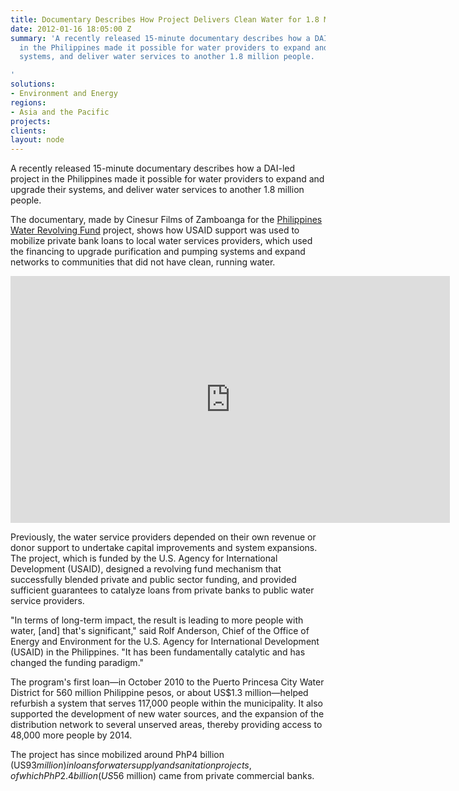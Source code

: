 ```yaml
---
title: Documentary Describes How Project Delivers Clean Water for 1.8 Million Filipinos
date: 2012-01-16 18:05:00 Z
summary: 'A recently released 15-minute documentary describes how a DAI-led project
  in the Philippines made it possible for water providers to expand and upgrade their
  systems, and deliver water services to another 1.8 million people.

'
solutions:
- Environment and Energy
regions:
- Asia and the Pacific
projects: 
clients: 
layout: node
---
```


A recently released 15-minute documentary describes how a DAI-led project in the Philippines made it possible for water providers to expand and upgrade their systems, and deliver water services to another 1.8 million people.

The documentary, made by Cinesur Films of Zamboanga for the [Philippines Water Revolving Fund][1] project, shows how USAID support was used to mobilize private bank loans to local water services providers, which used the financing to upgrade  purification and pumping systems and expand networks to communities that did not have clean, running water.

<iframe allowfullscreen="" frameborder="0" height="395" mozallowfullscreen="" src="https://player.vimeo.com/video/37755989?title=0&amp;byline=0&amp;portrait=0" webkitallowfullscreen="" width="703"></iframe>

Previously, the water service providers depended on their own revenue or donor support to undertake capital improvements and system expansions. The project, which is funded by the U.S. Agency for International Development (USAID), designed a  revolving fund mechanism that successfully blended private and public sector funding, and provided sufficient guarantees to catalyze loans from private banks to public water service providers.

"In terms of long-term impact, the result is leading to more people with water, [and] that's significant," said Rolf Anderson, Chief of the Office of Energy and Environment for the U.S. Agency for International Development (USAID) in the Philippines. "It has been fundamentally catalytic and has changed the funding paradigm."

The program's first loan—in October 2010 to the Puerto Princesa City Water District for 560 million Philippine pesos, or about US$1.3 million—helped refurbish a system that serves 117,000 people within the municipality. It also supported the development of new water sources, and the expansion of the distribution network to several unserved areas, thereby providing access to 48,000 more people by 2014.

The project has since mobilized around PhP4 billion (US$93 million) in loans for water supply and sanitation projects, of which PhP2.4 billion (US$56 million) came from private commercial banks.

[1]: /our-work/projects/philippines-water-revolving-fund-support-program-pwrf
